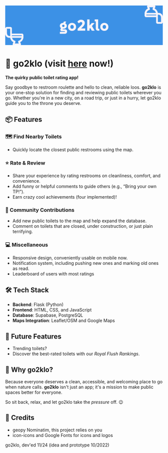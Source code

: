 ![banner where?](https://github.com/czett/go2klo/blob/main/static/img/banner.png)

# 🚽 go2klo (visit [here](https://go2klo.vercel.app/) now!)

**The quirky public toilet rating app!**  

Say goodbye to restroom roulette and hello to clean, reliable loos. **go2klo** is your one-stop solution for finding and reviewing public toilets wherever you go. Whether you're in a new city, on a road trip, or just in a hurry, let go2klo guide you to the throne you deserve.  

## 📦 Features  

### 🗺️ Find Nearby Toilets  
- Quickly locate the closest public restrooms using the map.

### ⭐ Rate & Review  
- Share your experience by rating restrooms on cleanliness, comfort, and convenience.  
- Add funny or helpful comments to guide others (e.g., “Bring your own TP!”).
- Earn crazy cool achievements (four implemented)!

### 🤝 Community Contributions  
- Add new public toilets to the map and help expand the database.  
- Comment on toilets that are closed, under construction, or just plain terrifying.

### 💻 Miscellaneous
- Responsive design, conveniently usable on mobile now.
- Notification system, including pushing new ones and marking old ones as read.
- Leaderboard of users with most ratings

## 🛠️ Tech Stack  

- **Backend**: Flask (Python)  
- **Frontend**: HTML, CSS, and JavaScript  
- **Database**: Supabase, PostgreSQL
- **Maps Integration**: Leaflet/OSM and Google Maps

## 🚧 Future Features  

- Trending toilets?
- Discover the best-rated toilets with our *Royal Flush Rankings*.  

## 🤔 Why go2klo?  

Because everyone deserves a clean, accessible, and welcoming place to go when nature calls. **go2klo** isn't just an app; it's a mission to make public spaces better for everyone.  

So sit back, relax, and let go2klo take the *pressure* off. 😉  

## 🫡 Credits

- geopy Nominatim, this project relies on you
- icon-icons and Google Fonts for icons and logos

go2klo, dev'ed 11/24 (idea and prototype 10/2022)
